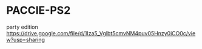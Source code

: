 # PACCIE-PS2
party edition
https://drive.google.com/file/d/1Iza5_Vglbt5cmvNM4puv05Hnzy0iCO0c/view?usp=sharing
